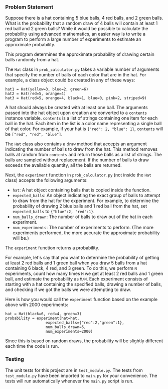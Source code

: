 ### Problem Statement

Suppose there is a hat containing 5 blue balls, 4 red balls, and 2 green balls. What is the probability that a random draw of 4 balls will contain at least 1 red ball and 2 green balls? While it would be possible to calculate the probability using advanced mathematics, an easier way is to write a program to perform a large number of experiments to estimate an approximate probability.

This program determines the approximate probability of drawing certain balls randomly from a hat. 

The `Hat` class in `prob_calculator.py` takes a variable number of arguments that specify the number of balls of each color that are in the hat. For example, a class object could be created in any of these ways:
```
hat1 = Hat(yellow=3, blue=2, green=6)
hat2 = Hat(red=5, orange=4)
hat3 = Hat(red=5, orange=4, black=1, blue=0, pink=2, striped=9)
```

A hat should always be created with at least one ball. The arguments passed into the hat object upon creation are converted to a `contents` instance variable. `contents` is a list of strings containing one item for each ball in the hat. Each item in the list is a color name representing a single ball of that color. For example, if your hat is `{"red": 2, "blue": 1}`, `contents` will be `["red", "red", "blue"]`.

The `Hat` class also contains a `draw` method that accepts an argument indicating the number of balls to draw from the hat. This method removes balls at random from `contents` and return those balls as a list of strings. The balls are sampled without replacement. If the number of balls to draw exceeds the available quantity, all the balls are returned.

Next, the `experiment` function in `prob_calculator.py` (not inside the `Hat` class) accepts the following arguments:
* `hat`: A hat object containing balls that is copied inside the function.
* `expected_balls`: An object indicating the exact group of balls to attempt to draw from the hat for the experiment. For example, to determine the probability of drawing 2 blue balls and 1 red ball from the hat, set `expected_balls` to `{"blue":2, "red":1}`.
* `num_balls_drawn`: The number of balls to draw out of the hat in each experiment.
* `num_experiments`: The number of experiments to perform. (The more experiments performed, the more accurate the approximate probability will be.)

The `experiment` function returns a probability. 

For example, let's say that you want to determine the probability of getting at least 2 red balls and 1 green ball when you draw 5 balls from a hat containing 6 black, 4 red, and 3 green. To do this, we perform `N` experiments, count how many times `M` we get at least 2 red balls and 1 green ball, and estimate the probability as `M/N`. Each experiment consists of starting with a hat containing the specified balls, drawing a number of balls, and checking if we got the balls we were attempting to draw.

Here is how you would call the `experiment` function based on the example above with 2000 experiments:

```
hat = Hat(black=6, red=4, green=3)
probability = experiment(hat=hat, 
                  expected_balls={"red":2,"green":1},
                  num_balls_drawn=5,
                  num_experiments=2000)
```

Since this is based on random draws, the probability will be slightly different each time the code is run.

### Testing 

The unit tests for this project are in `test_module.py`. The tests from `test_module.py` have been imported to `main.py` for your convenience. The tests will run automatically whenever the `main.py` script is run.